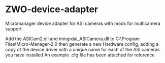 # ZWO-device-adapter
Micromanager device adapter for ASI cameras with mods for multicamera support

Add the ASICam2.dll and mmgrdal_ASICamera.dll to C:\Program Files\Micro-Manager-2.0 then generate a new Hardware config, adding a copy of the device driver with a unique name for each of the ASI cameras you have installed
An example .cfg file has been attached for reference
